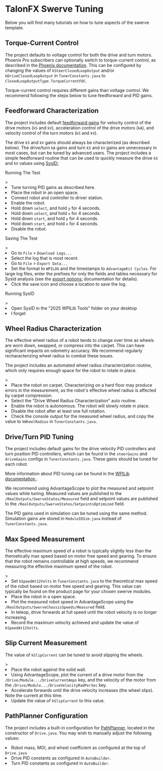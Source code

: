 # TalonFX Swerve Tuning

<p>Below you will find many tutorials on how to tune aspects of the swerve template.</p>

## Torque-Current Control
<p>The project defaults to voltage control for both the drive and turn motors. Phoenix Pro subscribers can optionally switch to torque-current control, as described in the <a href="https://pro.docs.ctr-electronics.com/en/latest/docs/api-reference/device-specific/talonfx/talonfx-control-intro.html#torquecurrentfoc" ><format color="#fbc30c"> Phoenix documentation</format></a>. This can be configured by changing the values of <code>kSteerClosedLoopOutput</code> and/or <code>kDriveClosedLoopOutput</code> in <code>TunerConstants.java</code> to <code>ClosedLoopOutputType.TorqueCurrentFOC</code>.</p>
<note>Torque-current control requires different gains than voltage control. We recommend following the steps below to tune feedforward and PID gains.</note>

## Feedforward Characterization
<p>The project includes default <a href="https://docs.wpilib.org/en/stable/docs/software/advanced-controls/introduction/introduction-to-feedforward.html#introduction-to-dc-motor-feedforward" ><format color="#fbc30c"> feedforward gains</format></a> for velocity control of the drive motors (<code>kS</code> and <code>kV</code>), acceleration control of the drive motors (<code>kA</code>), and velocity control of the turn motors (<code>kS</code> and <code>kV</code>).</p>
<note>The drive <code>kS</code> and <code>kV</code> gains should always be characterized (as described below). The drive/turn <code>kA</code> gains and turn <code>kS</code> and <code>kV</code> gains are unnecessary in most cases, but can be tuned by advanced users.</note>
The project includes a simple feedforward routine that can be used to quickly measure the drive <code>kS</code> and <code>kV</code> values using <a href="https://docs.wpilib.org/en/stable/docs/software/advanced-controls/system-identification/index.html" ><format color="#fbc30c"> SysID</format>:</a>

<p><format style="bold"> Running The Test</format></p>
<list type="decimal" start="1">>
<li>Tune turning PID gains as described here.</li>
<li>Place the robot in an open space.</li>
<li>Connect robot and controller to driver station.</li>
<li>Enable the robot.</li>
<li>Hold down <code>select</code>, and hold <code>y</code> for 4 seconds.</li>
<li>Hold down <code>select</code>, and hold <code>x</code> for 4 seconds.</li>
<li>Hold down <code>start</code>, and hold <code>y</code> for 4 seconds.</li>
<li>Hold down <code>start</code>, and hold <code>x</code> for 4 seconds.</li>
<li>Disable the robot.</li>
</list>
<p><format style="bold"> Saving The Test</format></p>
<list type="decimal" start="1">>
<li>Go to <code>File</code> > <code>Download Logs...</code></li>
<li>Select the log that is most recent.</li>
<li>Go to <code>File</code> > <code>Export Data...</code></li>
<li>Set the format to <code>WPILOG</code> and the timestamps to <code>AdvantageKit Cycles</code>. For large log files, enter the prefixes for only the fields and tables necessary for SysId analysis (see the <a href="https://docs.advantagescope.org/more-features/export#options" ><format color="#fbc30c"> export options</format>:</a> documentation for details).</li>
<li>Click the save icon and choose a location to save the log.</li>
</list>

<p><format style="bold"> Running SysID</format></p>
<list type="decimal" start="1">>
<li>Open SysID in the "2025 WPILib Tools" folder on your desktop</li>
<li>I forget</li>
</list>

## Wheel Radius Characterization
<p>The effective wheel radius of a robot tends to change over time as wheels are worn down, swapped, or compress into the carpet. This can have significant impacts on odometry accuracy. We recommend regularly recharacterizing wheel radius to combat these issues.</p>
<p>The project includes an automated wheel radius characterization routine, which only requires enough space for the robot to rotate in place.</p>
<list type="decimal" start="1">>
<li>Place the robot on carpet. Characterizing on a hard floor may produce errors in the measurement, as the robot's effective wheel radius is affected by carpet compression.</li>
<li>Select the "Drive Wheel Radius Characterization" auto routine.</li>
<li>Enable the robot is autonomous. The robot will slowly rotate in place.</li>
<li>Disable the robot after at least one full rotation.</li>
<li>Check the console output for the measured wheel radius, and copy the value to <code>kWheelRadius</code> in <code>TunerConstants.java</code>.</li>
</list>

## Drive/Turn PID Tuning

<p>The project includes default gains for the drive velocity PID controllers and turn position PID controllers, which can be found in the <code>steerGains</code> and <code>driveGains</code> configs in <code>TunerConstants.java</code>. These gains should be tuned for each robot.</p>
<note>More information about PID tuning can be found in the <a href="https://docs.wpilib.org/en/stable/docs/software/advanced-controls/introduction/introduction-to-feedforward.html#introduction-to-dc-motor-feedforward"> WPILib documentation </a>.</note>

<p>We recommend using AdvantageScope to plot the measured and setpoint values while tuning. Measured values are published to the <code>/RealOutputs/SwerveStates/Measured</code> field and setpoint values are published to the <code>/RealOutputs/SwerveStates/SetpointsOptimized</code> field.</p>

<tip>The PID gains used in simulation can be tuned using the same method. Simulation gains are stored in <code>ModuleIOSim.java</code> instead of <code>TunerConstants.java</code>.</tip>

## Max Speed Measurement

<p>The effective maximum speed of a robot is typically slightly less than the theroetically max speed based on motor free speed and gearing. To ensure that the robot remains controllable at high speeds, we recommend measuring the effective maximum speed of the robot.</p>
<list type="decimal" start="1">>
<li>Set <code>kSpeedAt12Volts</code> in <code>TunerConstants.java</code> to the theoretical max speed of the robot based on motor free speed and gearing. This value can typically be found on the product page for your chosen swerve modules.</li>
<li>Place the robot in a open space.</li>
<li>Plot the measured robot speed in AdvantageScope using the <code>/RealOutputs/SwerveChassisSpeeds/Measured</code> field.</li>
<li>In teleop, drive forwards at full speed until the robot velocity is no longer increasing.</li>
<li>Record the maximum velocity achieved and update the value of <code>kSpeedAt12Volts</code>.</li>
</list>

## Slip Current Measurement

<p>The value of <code>kSlipCurrent</code> can be tuned to avoid slipping the wheels.</p>
<list type="decimal" start="1">>
<li>Place the robot against the solid wall.</li>
<li>Using AdvantageScope, plot the current of a drive motor from the <code>/Drive/Module.../DriveCurrentAmps</code> key, and the velocity of the motor from the <code>/Drive/Module.../DriveVelocityRadPerSec</code> key.</li>
<li>Accelerate forwards until the drive velocity increases (the wheel slips). Note the current at this time.</li>
<li>Update the value of <code>kSlipCurrent</code> to this value.</li>
</list>

## PathPlanner Configuration

<p>The project includes a built-in configuration for <a href="https://docs.advantagescope.org/more-features/export#options" ><format color="#fbc30c"> PathPlanner</format></a>, located in the constructor of <code>Drive.java</code>. You may wish to manually adjust the following values:</p>
<list>
<li>Robot mass, MOI, and wheel coefficient as configured at the top of <code>Drive.java</code></li>
<li>Drive PID constants as configured in <code>AutoBuilder</code>.</li>
<li>Turn PID constants as configured in <code>AutoBuilder</code>.
</li>
</list>